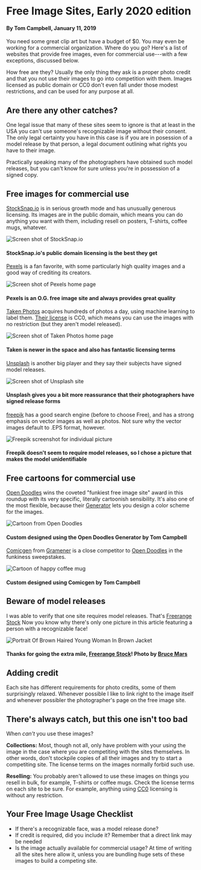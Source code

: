 # Free Image Sites, Early 2020 edition

#### By **Tom Campbell**, January 11, 2019

You need some great clip art but have a budget of $0. You may even be working
for  a commercial organization. Where do you go? Here's a list
of websites that provide free images, even for commercial use---with
a few exceptions, discussed below.

How free are they? Usually the only thing they ask is a proper photo
credit and that you not use their images to go into competition with them.
Images licensed as public domain or CC0 don't even 
fall under those modest restrictions, and can be used for any purpose
at all.

## Are there any other catches?

One legal issue that many of these sites seem to ignore is that
at least in the USA you can't use someone's recognizable image
without their consent. The only legal certainty you have in this
case is if you  are in posession of a model release by that
person, a legal document outlining what rights you have to 
their image. 

Practically speaking many of the photographers have obtained such
model releases, but you can't know for sure unless you're in possession
of a signed copy.

## Free images for commercial use

[StockSnap.io](https://stocksnap.io/) is in serious growth mode and has
unusually generous licensing. Its images are in the public domain, which
means you can do anything you want with them, including resell on 
posters, T-shirts, coffee mugs, whatever.

![Screen shot of StockSnap.io](stocksnap-io-screenshot-1280x720.jpg)
#### StockSnap.io's public domain licensing is the best they get

[Pexels](https://www.pexels.com/) is a fan favorite, with some particularly 
high quality images and a good way of crediting its creators.

![Screen shot of Pexels home page](screen-shot-of-pexels-1280x720.jpg)
#### Pexels is an O.G. free image site and always provides great quality

[Taken Photos](https://taken.photos) acquires hundreds of photos a day, using machine
learning to label them. [Their license](https://creativecommons.org/publicdomain/zero/1.0/) 
is CC0, which means you can use the images with no restriction 
(but they aren't model released).

![Screen shot of Taken Photos home page](screenshot-of-taken-photos-1280x720.jpg)

#### Taken is newer in the space and also has fantastic licensing terms

[Unsplash](https://unsplash.com) is another big player and they say their subjects have
signed model releases.

![Screen shot of Unsplash site](screen-shot-of-unsplash-1280x720.jpg)

#### Unsplash gives you a bit more reassurance that their photographers have signed release forms

[freepik](https://www.freepik.com/) has a good search engine (before to choose Free),
and has a strong emphasis on vector images as well as photos. Not sure why the vector
images default to .EPS format, however.

![Freepik screenshot for individual picture](freepik-site-screenshot-1280x720.jpg)

#### Freepik doesn't seem to require model releases, so I chose a picture that makes the model unidentifiable

## Free cartoons for commercial use

[Open Doodles](https://www.opendoodles.com) wins the coveted "funkiest free image site" award 
in this roundup with its very specific, literally cartoonish sensibility. It's also one of
the most flexible, because their [Generator](https://generator.opendoodles.com) lets you
design a color scheme for the images.

![Cartoon from Open Doodles](doogiedoodle.svg)

#### Custom designed using the Open Doodles Generator **by Tom Campbell**

[Comicgen](https://gramener.com/comicgen/) from [Gramener](https://gramener.com/) is a 
close competitor to [Open Doodles](https://www.opendoodles.com)
in the funkiness sweepstakes.

![Cartoon of happy coffee mug](img-sample-bean-side-smile-thinkinghmm-500x600.svg)

#### Custom designed using Comicgen **by Tom Campbell**



## Beware of model releases

I was able to verify that one site requires model releases. That's [Freerange Stock](https://freerangestock.com) 
Now you know why there's only one picture in this article featuring a person with a recognizable face!

![Portrait Of Brown Haired Young Woman In Brown Jacket](woman-brown-jacket-bruce-mars-1280x582.jpg) 

#### Thanks for going the extra mile, [Freerange Stock](https://freerangestock.com)! Photo by  **[Bruce Mars](https://freerangestock.com/photographer/Bruce-Mars/4224)**


## Adding credit

Each site has different requirements for photo credits, some of them
surprisingly relaxed. Whenever possible I like to link right to the
image itself and whenever possibler the photographer's page on the free image site.

## There's always catch, but this one isn't too bad

When *can't* you use these images? 

**Collections:** Most, though not all, only have problem with your using the image
in the case where you are competiting with the sites themselves. 
In other words, don't stockpile copies of all their images and try to start a competiting site.
The license terms on the images normally forbid such use.

**Reselling:** You probably aren't allowed to use these images on things you resell in bulk,
for example, T-shirts or coffee mugs. Check the license terms on each site to be sure.
For example, anything using [CC0](https://creativecommons.org/publicdomain/zero/1.0/) 
licensing is without any restriction.

## Your Free Image Usage Checklist

* If there's a recognizable face, was a model release done?
* If credit is required, did you include it? Remember that a direct link may be needed
* Is the image actually available for commercial usage? At time of writing all the sites here
allow it, unless you are bundling huge sets of these images to build a competing site.
